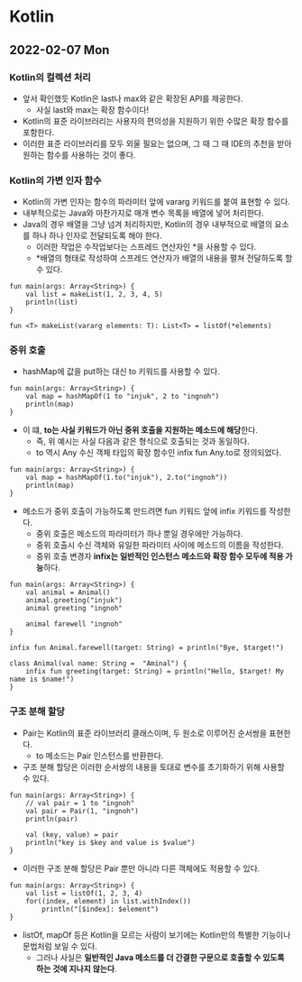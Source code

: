 # Kotlin
## 2022-02-07 Mon

### Kotlin의 컬렉션 처리
* 앞서 확인했듯 Kotlin은 last나 max와 같은 확장된 API를 제공한다.
  * 사실 last와 max는 확장 함수이다!
* Kotlin의 표준 라이브러리는 사용자의 편의성을 지원하기 위한 수많은 확장 함수를 포함한다.
* 이러한 표준 라이브러리를 모두 외울 필요는 없으며, 그 때 그 때 IDE의 추천을 받아 원하는 함수를 사용하는 것이 좋다.

### Kotlin의 가변 인자 함수
* Kotlin의 가변 인자는 함수의 파라미터 앞에 vararg 키워드를 붙여 표현할 수 있다.
* 내부적으로는 Java와 마찬가지로 매개 변수 목록을 배열에 넣어 처리한다.
* Java의 경우 배열을 그냥 넘겨 처리하지만, Kotlin의 경우 내부적으로 배열의 요소를 하나 하나 인자로 전달되도록 해야 한다.
  * 이러한 작업은 수작업보다는 스프레드 연산자인 *을 사용할 수 있다.
  * *배열의 형태로 작성하여 스프레드 연산자가 배열의 내용을 펼쳐 전달하도록 할 수 있다.
```
fun main(args: Array<String>) {
    val list = makeList(1, 2, 3, 4, 5)
    println(list)
}

fun <T> makeList(vararg elements: T): List<T> = listOf(*elements)
```

### 중위 호출
* hashMap에 값을 put하는 대신 to 키워드를 사용할 수 있다.
```
fun main(args: Array<String>) {
    val map = hashMapOf(1 to "injuk", 2 to "ingnoh")
    println(map)    
}
```
* 이 떄, **to는 사실 키워드가 아닌 중위 호출을 지원하는 메소드에 해당**한다.
  * 즉, 위 예시는 사실 다음과 같은 형식으로 호출되는 것과 동일하다.
  * to 역시 Any 수신 객체 타입의 확장 함수인 infix fun Any.to로 정의되었다.
```
fun main(args: Array<String>) {
    val map = hashMapOf(1.to("injuk"), 2.to("ingnoh"))
    println(map)
}
```
* 메소드가 중위 호출이 가능하도록 만드려면 fun 키워드 앞에 infix 키워드를 작성한다.
  * 중위 호출은 메소드의 파라미터가 하나 뿐일 경우에만 가능하다.
  * 중위 호출시 수신 객체와 유일한 파라미터 사이에 메소드의 이름을 작성한다.
  * 중위 호출 변경자 **infix는 일반적인 인스턴스 메소드와 확장 함수 모두에 적용 가능**하다.
```
fun main(args: Array<String>) {
    val animal = Animal()
    animal.greeting("injuk")
    animal greeting "ingnoh"

    animal farewell "ingnoh"
}

infix fun Animal.farewell(target: String) = println("Bye, $target!")

class Animal(val name: String =  "Aminal") {
    infix fun greeting(target: String) = println("Hello, $target! My name is $name!")
}
```

### 구조 분해 할당
* Pair는 Kotlin의 표준 라이브러리 클래스이며, 두 원소로 이루어진 순서쌍을 표현한다.
  * to 메소드는 Pair 인스턴스를 반환한다.
* 구조 분해 할당은 이러한 순서쌍의 내용을 토대로 변수를 초기화하기 위해 사용할 수 있다.
```
fun main(args: Array<String>) {
    // val pair = 1 to "ingnoh"
    val pair = Pair(1, "ingnoh")
    println(pair)

    val (key, value) = pair
    println("key is $key and value is $value")
}
```
* 이러한 구조 분해 할당은 Pair 뿐만 아니라 다른 객체에도 적용할 수 있다.
```
fun main(args: Array<String>) {
    val list = listOf(1, 2, 3, 4)
    for((index, element) in list.withIndex())
        println("[$index]: $element")
}
```
* listOf, mapOf 등은 Kotlin을 모르는 사람이 보기에는 Kotlin만의 특별한 기능이나 문법처럼 보일 수 있다.
  * 그러나 사실은 **일반적인 Java 메소드를 더 간결한 구문으로 호출할 수 있도록 하는 것에 지나지 않는다**.